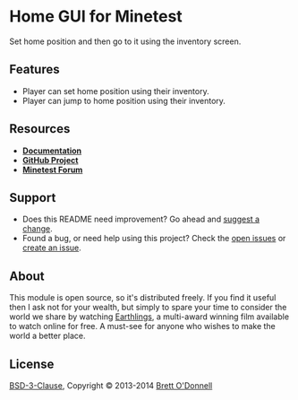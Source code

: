 # Home GUI for Minetest

Set home position and then go to it using the inventory screen.


## Features

- Player can set home position using their inventory.
- Player can jump to home position using their inventory.


## Resources

- **[Documentation](http://cornernote.github.io/minetest-home_gui)**
- **[GitHub Project](https://github.com/cornernote/minetest-home_gui)**
- **[Minetest Forum](https://forum.minetest.net/viewtopic.php?id=3101)**


## Support

- Does this README need improvement?  Go ahead and [suggest a change](https://github.com/cornernote/minetest-home_gui/edit/master/README.md).
- Found a bug, or need help using this project?  Check the [open issues](https://github.com/cornernote/minetest-home_gui/issues) or [create an issue](https://github.com/cornernote/minetest-home_gui/issues/new).


## About

This module is open source, so it's distributed freely. If you find it useful then I ask not for your wealth, but simply to spare your time to consider the world we share by watching [Earthlings](http://earthlings.com/), a multi-award winning film available to watch online for free. A must-see for anyone who wishes to make the world a better place.


## License

[BSD-3-Clause](https://raw.github.com/cornernote/minetest-home_gui/master/LICENSE), Copyright © 2013-2014 [Brett O'Donnell](http://cornernote.github.io/)
